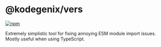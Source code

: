 # @kodegenix/vers

[![npm](https://img.shields.io/npm/v/@kodegenix/esm-hack)](https://www.npmjs.com/package/@kodegenix/esm-hack)

Extremely simplistic tool for fixing annoying ESM module import issues. Mostly useful when using TypeScript.

